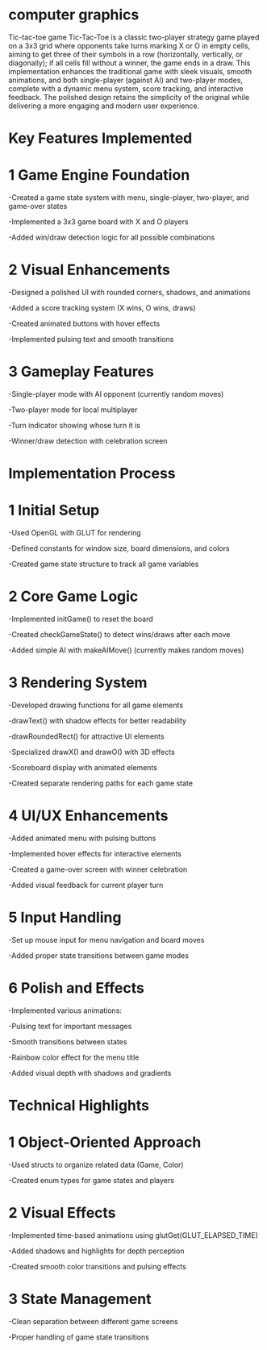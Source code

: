# computer graphics
Tic-tac-toe game
Tic-Tac-Toe is a classic two-player strategy game played on a 3x3 grid where opponents take turns marking X or O in empty cells, aiming to get three of their symbols in a row (horizontally, vertically, or diagonally); if all cells fill without a winner, the game ends in a draw. This implementation enhances the traditional game with sleek visuals, smooth animations, and both single-player (against AI) and two-player modes, complete with a dynamic menu system, score tracking, and interactive feedback. The polished design retains the simplicity of the original while delivering a more engaging and modern user experience.
       
# Key Features Implemented

# 1 Game Engine Foundation
   
   -Created a game state system with menu, single-player, two-player, and game-over states
   
   -Implemented a 3x3 game board with X and O players
   
   -Added win/draw detection logic for all possible combinations

# 2 Visual Enhancements
   
   -Designed a polished UI with rounded corners, shadows, and animations
   
   -Added a score tracking system (X wins, O wins, draws)
  
   -Created animated buttons with hover effects
  
   -Implemented pulsing text and smooth transitions

# 3 Gameplay Features
  
  -Single-player mode with AI opponent (currently random moves)
  
  -Two-player mode for local multiplayer
  
  -Turn indicator showing whose turn it is
  
  -Winner/draw detection with celebration screen

# Implementation Process

# 1 Initial Setup
  
  -Used OpenGL with GLUT for rendering
  
  -Defined constants for window size, board dimensions, and colors
  
  -Created game state structure to track all game variables

# 2 Core Game Logic
  
  -Implemented initGame() to reset the board
  
  -Created checkGameState() to detect wins/draws after each move
  
  -Added simple AI with makeAIMove() (currently makes random moves)

# 3 Rendering System
  
  -Developed drawing functions for all game elements
  
  -drawText() with shadow effects for better readability
  
  -drawRoundedRect() for attractive UI elements
  
  -Specialized drawX() and drawO() with 3D effects
  
  -Scoreboard display with animated elements
  
  -Created separate rendering paths for each game state

# 4 UI/UX Enhancements
  
  -Added animated menu with pulsing buttons
  
  -Implemented hover effects for interactive elements
  
  -Created a game-over screen with winner celebration
  
  -Added visual feedback for current player turn

# 5 Input Handling
  
  -Set up mouse input for menu navigation and board moves
  
  -Added proper state transitions between game modes

# 6 Polish and Effects
  
  -Implemented various animations:
  
  -Pulsing text for important messages
  
  -Smooth transitions between states
  
  -Rainbow color effect for the menu title
  
  -Added visual depth with shadows and gradients

# Technical Highlights

# 1 Object-Oriented Approach
  
  -Used structs to organize related data (Game, Color)
 
  -Created enum types for game states and players

# 2 Visual Effects
  
  -Implemented time-based animations using glutGet(GLUT_ELAPSED_TIME)
  
  -Added shadows and highlights for depth perception
  
  -Created smooth color transitions and pulsing effects

# 3 State Management
  
  -Clean separation between different game screens
  
  -Proper handling of game state transitions

